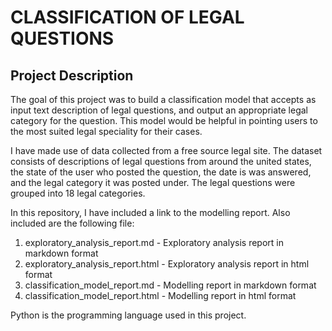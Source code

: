 # CLASSIFICATION OF LEGAL QUESTIONS

## Project Description
The goal of this project was to build a classification model that accepts as input text description of legal questions, and output an appropriate legal category for the question. This model would be helpful in pointing users to the most suited legal speciality for their cases. 

I have made use of data collected from a free source legal site. The dataset consists of descriptions of legal questions from around the united states, the state of the user who posted the question, the date is was answered, and the legal category it was posted under. The legal questions were grouped into 18 legal categories. 

In this repository, I have included a link to the modelling report. Also included are the following file:

1. exploratory_analysis_report.md - Exploratory analysis report in markdown format
2. exploratory_analysis_report.html - Exploratory analysis report in html format
3. classification_model_report.md - Modelling report in markdown format
4. classification_model_report.html - Modelling report in html format

Python is the programming language used in this project. 
